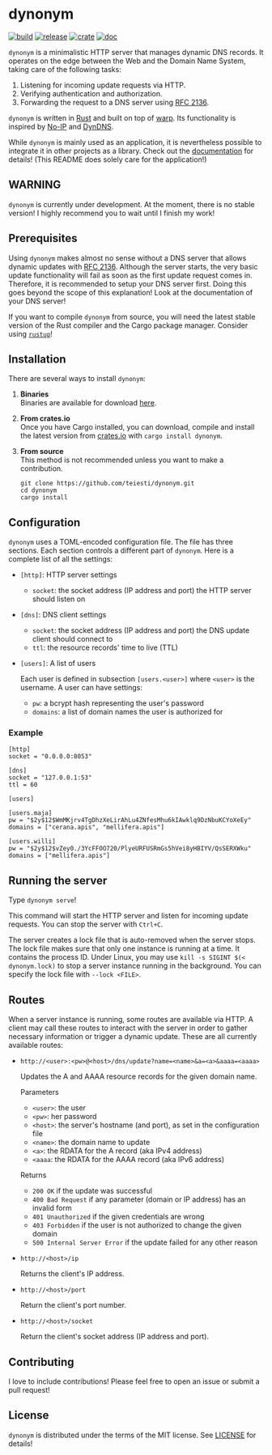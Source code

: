 # dynonym

[![build]][travis]
[![release]][github]
[![crate]][crates.io]
[![doc]][docs.rs]

[build]: https://travis-ci.org/teiesti/dynonym.svg?branch=master
[travis]: https://travis-ci.org/teiesti/dynonym

[release]: https://img.shields.io/github/release/teiesti/dynonym.svg
[github]: https://github.com/teiesti/dynonym/releases

[crate]: https://img.shields.io/crates/v/dynonym.svg
[crates.io]: https://crates.io/crates/dynonym

[doc]: https://docs.rs/dynonym/badge.svg
[docs.rs]: https://docs.rs/dynonym

`dynonym` is a minimalistic HTTP server that manages dynamic DNS records. It operates on the edge
between the Web and the Domain Name System, taking care of the following tasks:

1. Listening for incoming update requests via HTTP.
2. Verifying authentication and authorization.
3. Forwarding the request to a DNS server using [RFC 2136][10].

`dynonym` is written in [Rust][20] and built on top of [warp][30]. Its functionality is inspired by
[No-IP][40] and [DynDNS][50].

While `dynonym` is mainly used as an application, it is nevertheless possible to integrate it in
other projects as a library. Check out the [documentation][55] for details! (This README does
solely care for the application!)

## WARNING

`dynonym` is currently under development. At the moment, there is no stable version! I highly
recommend you to wait until I finish my work!

## Prerequisites

Using `dynonym` makes almost no sense without a DNS server that allows dynamic updates with
[RFC 2136][30]. Although the server starts, the very basic update functionality will fail as soon as
the first update request comes in. Therefore, it is recommended to setup your DNS server first.
Doing this goes beyond the scope of this explanation! Look at the documentation of your DNS server!

If you want to compile `dynonym` from source, you will need the latest stable version of the Rust
compiler and the Cargo package manager. Consider using [`rustup`][60]!

## Installation

There are several ways to install `dynonym`:

1. **Binaries**  
   Binaries are available for download [here][70].

2. **From crates.io**  
   Once you have Cargo installed, you can download, compile and install the latest version from
   [crates.io][80] with `cargo install dynonym`.

3. **From source**  
   This method is not recommended unless you want to make a contribution.
   ```
   git clone https://github.com/teiesti/dynonym.git
   cd dynonym
   cargo install
   ```

## Configuration

`dynonym` uses a TOML-encoded configuration file. The file has three sections. Each section controls
a different part of `dynonym`. Here is a complete list of all the settings:

- `[http]`: HTTP server settings
  - `socket`: the socket address (IP address and port) the HTTP server should listen on

- `[dns]`: DNS client settings
  - `socket`: the socket address (IP address and port) the DNS update client should connect to
  - `ttl`: the resource records' time to live (TTL)

- `[users]`: A list of users

  Each user is defined in subsection `[users.<user>]` where `<user>` is the username. A user can
  have settings:
  - `pw`: a bcrypt hash representing the user's password
  - `domains`: a list of domain names the user is authorized for

### Example
```
[http]
socket = "0.0.0.0:8053"

[dns]
socket = "127.0.0.1:53"
ttl = 60

[users]

[users.maja]
pw = "$2y$12$WmMKjrv4TgDhzXeLirAhLu4ZNfesMhu6kIAwklq9DzNbuKCYoXeEy"
domains = ["cerana.apis", "mellifera.apis"]

[users.willi]
pw = "$2y$12$vZey0./3YcFFOO720/PlyeURFUSRmGs5hVei8yHBIYV/QsSERXWku"
domains = ["mellifera.apis"]
```

## Running the server

Type `dynonym serve`!

This command will start the HTTP server and listen for incoming update requests. You can stop the
server with `Ctrl+C`.

The server creates a lock file that is auto-removed when the server stops. The lock file makes sure
that only one instance is running at a time. It contains the process ID. Under Linux, you may use
`kill -s SIGINT $(< dynonym.lock)` to stop a server instance running in the background. You can
specify the lock file with `--lock <FILE>`.

## Routes

When a server instance is running, some routes are available via HTTP. A client may call these
routes to interact with the server in order to gather necessary information or trigger a dynamic
update. These are all currently available routes:

- `http://<user>:<pw>@<host>/dns/update?name=<name>&a=<a>&aaaa=<aaaa>`

  Updates the A and AAAA resource records for the given domain name.

  Parameters
    - `<user>`: the user
    - `<pw>`: her password
    - `<host>`: the server's hostname (and port), as set in the configuration file
    - `<name>`: the domain name to update
    - `<a>`: the RDATA for the A record (aka IPv4 address)
    - `<aaaa`: the RDATA for the AAAA record (aka IPv6 address)

  Returns
    - `200 OK` if the update was successful
    - `400 Bad Request` if any parameter (domain or IP address) has an invalid form
    - `401 Unauthorized` if the given credentials are wrong
    - `403 Forbidden` if the user is not authorized to change the given domain
    - `500 Internal Server Error` if the update failed for any other reason

- `http://<host>/ip`

  Returns the client's IP address.

- `http://<host>/port`

  Return the client's port number.

- `http://<host>/socket`

  Return the client's socket address (IP address and port).

## Contributing

I love to include contributions! Please feel free to open an issue or submit a pull request!

## License

`dynonym` is distributed under the terms of the MIT license. See [LICENSE](LICENSE) for details!


[10]: https://tools.ietf.org/html/rfc2136
[20]: https://www.rust-lang.org/
[30]: https://github.com/seanmonstar/warp
[40]: https://www.noip.com/
[50]: https://dyn.com/remote-access/
[55]: https://docs.rs/dynonym
[60]: https://www.rustup.rs/
[70]: https://github.com/teiesti/dynonym/releases
[80]: https://crates.io/
